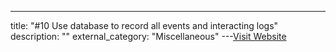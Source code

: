 ---
title: "#10 Use database to record all events and interacting logs"
description: ""
external_category: "Miscellaneous"
---[Visit Website](https://github.com/WangYihang/Platypus/issues/10)


